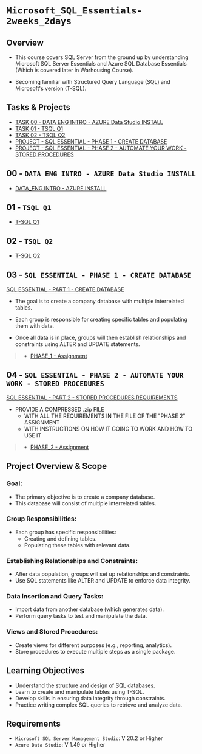 # ```Microsoft_SQL_Essentials-2weeks_2days```

## Overview

- This course covers SQL Server from the ground up by understanding Microsoft SQL Server Essentials and Azure SQL Database Essentials (Which is covered later in Warhousing Course).

- Becoming familiar with Structured Query Language (SQL) and Microsoft's version (T-SQL).

## Tasks & Projects

- [TASK 00 - DATA ENG INTRO - AZURE Data Studio INSTALL](./TASK%2000%20-%20DATA%20ENG%20INTRO%20-%20AZURE%20Data%20Studio%20INSTALL/)
- [TASK 01 - TSQL Q1](./TASK%2001%20-%20TSQL%20Q1/)
- [TASK 02 - TSQL Q2](./TASK%2002%20-%20TSQL%20Q2/)
- [PROJECT - SQL ESSENTIAL - PHASE 1 - CREATE DATABASE](./phase_1/)
- [PROJECT - SQL ESSENTIAL - PHASE 2 - AUTOMATE YOUR WORK - STORED PROCEDURES](./phase_2/)

## 00 -  ```DATA ENG INTRO - AZURE Data Studio INSTALL```

   *  [DATA_ENG INTRO - AZURE INSTALL](https://docs.google.com/forms/d/e/1FAIpQLSfYLUUHL9H-2L1_-57xPB_o9sIgOg-ChdjJLjJHsb2jW1QomQ/viewform?usp=sf_link)

## 01 - ```TSQL Q1```

   *  [T-SQL Q1](https://docs.google.com/forms/d/e/1FAIpQLSfO-HCjvEKBcLfNl9uUdh9vCM67eIHR5i3T3HaxaWFXF3sQMA/viewform?usp=sf_link)

## 02 - ```TSQL Q2```

   *  [T-SQL Q2](https://docs.google.com/forms/d/e/1FAIpQLSeX8cSKxCSH0JSF2_49HpcgBMLBCOdAPbaEit1tJFu2tXnqRg/viewform?usp=sf_link)

## 03 - ```SQL ESSENTIAL - PHASE 1 - CREATE DATABASE```

[SQL ESSENTIAL - PART 1 - CREATE DATABASE](phase1/)

* The goal is to create a company database with multiple interrelated tables.

* Each group is responsible for creating specific tables and populating them with data.

* Once all data is in place, groups will then establish relationships and constraints using ALTER and UPDATE statements.

>- [PHASE_1 - Assignment](https://docs.google.com/forms/d/e/1FAIpQLSeKgp7XjKN3o0EKJynFTaXXam-DxEKEJPFkOD8n7iJyNPqTgQ/viewform?usp=sf_link)



## 04 - ```SQL ESSENTIAL - PHASE 2 - AUTOMATE YOUR WORK - STORED PROCEDURES```

[SQL ESSENTIAL - PART 2 - STORED PROCEDURES REQUIREMENTS](phase_2/)
 * PROVIDE A COMPRESSED .zip  FILE
     * WITH ALL THE REQUIREMENTS IN THE FILE OF THE "PHASE 2"   ASSIGNMENT
     * WITH INSTRUCTIONS ON HOW IT GOING TO WORK AND HOW TO USE IT

>- [PHASE_2 - Assignment](<https://docs.google.com/forms/d/e/1FAIpQLSeFp5CBmZ9fbf09OAWeFlpuNhuAhzrsCeb-5is52JNh_j1EbA/viewform?usp=sf_link>)


## Project Overview & Scope

### Goal:

- The primary objective is to create a company database.
- This database will consist of multiple interrelated tables.

### Group Responsibilities:

- Each group has specific responsibilities:
    - Creating and defining tables.
    - Populating these tables with relevant data.

### Establishing Relationships and Constraints:

- After data population, groups will set up relationships and constraints.
- Use SQL statements like ALTER and UPDATE to enforce data integrity.

### Data Insertion and Query Tasks:

- Import data from another database (which generates data).
- Perform query tasks to test and manipulate the data.

### Views and Stored Procedures:

- Create views for different purposes (e.g., reporting, analytics).
- Store procedures to execute multiple steps as a single package.


## Learning Objectives

- Understand the structure and design of SQL databases.
- Learn to create and manipulate tables using T-SQL.
- Develop skills in ensuring data integrity through constraints.
- Practice writing complex SQL queries to retrieve and analyze data.


## Requirements

- `Microsoft SQL Server Management Studio`: V 20.2 or Higher
- `Azure Data Studio`: V 1.49 or Higher


